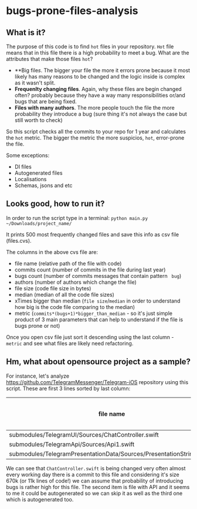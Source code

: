 # bugs-prone-files-analysis


## What is it?
The purpose of this code is to find `hot` files in your repository. `Hot` file means that in this file there is a high probability to meet a bug. 
What are the attributes that make those files `hot`?
* **Big file*s*. The bigger your file the more it errors prone because it most likely has many reasons to be changed and the logic inside is complex as it wasn't split. 
* **Frequenlty changing files**. Again, why these files are begin changed often? probably because they have a way many responsibilities or/and bugs that are being fixed.
* **Files with many authors**. The more people touch the file the more probability they introduce a bug (sure thing it's not always the case but still worth to check) 

So this script checks all the commits to your repo for 1 year and calculates the `hot` metric. The bigger the metric the more suspicios, `hot`, error-prone the file.

Some exceptions:
* DI files
* Autogenerated files
* Localisations
* Schemas, jsons and etc


## Looks good, how to run it?
In order to run the script type in a terminal:
`python main.py ~/Downloads/project_name/`

It prints 500 most frequently changed files and save this info as csv file (files.cvs).

The columns in the above cvs file are:
* file name (relative path of the file with code) 
* commits count (number of commits in the file during last year)
* bugs count (number of commits messages that contain pattern ` bug`)
* authors (number of authors which change the file)
* file size (code file size in bytes)
* median (median of all the code file sizes)
* xTimes bigger than median (`file size`/`median` in order to understand how big is the code file comparing to the median)
* metric (`commits*(bugs+1)*bigger_than_median` - so it's just simple product of 3 main parameters that can help to understand if the file is bugs prone or not)

Once you open csv file just sort it descending using the last column - `metric` and see what files are likely need refactoring.


## Hm, what about opensource project as a sample?
For instance, let's analyze https://github.com/TelegramMessenger/Telegram-iOS repository using this script. These are first 3 lines sorted by last column: 

| file name        | commits count           | bugs count  | authors | file size | median | xTimes bigger than median | metric = commits*(bugs + 1)*bigger_than_median |
| ------------- |----- | ----- | ----- | ----- | ----- | ----- | ----- |
| submodules/TelegramUI/Sources/ChatController.swift | 211 | 1 | 2 | 670211 | 11810 | 56.7 | 23948.2 |
| submodules/TelegramApi/Sources/Api1.swift | 83 | 1 | 2 | 1097420 | 11810 | 92.9 | 15425.2 |
| submodules/TelegramPresentationData/Sources/PresentationStrings.swift | 163 | 1 | 2 | 421412 | 11810 | 35.68 | 11632.5 |

We can see that `ChatController.swift` is being changed very often almost every working day there is a commit to this file and considering it's size 670k (or 11k lines of code!) we can assume that probability of introducing bugs is rather high for this file. The second item is file with API and it seems to me it could be autogenerated so we can skip it as well as the third one which is autogenerated too.
